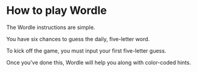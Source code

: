 # How to play Wordle
<p>The Wordle instructions are simple.</p>
<p>You have six chances to guess the daily, five-letter word.</p> 
<p>To kick off the game, you must input your first five-letter guess.</p>
<p>Once you've done this, Wordle will help you along with color-coded hints.</p>
